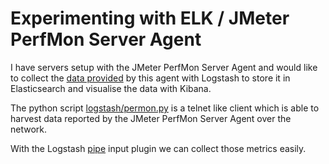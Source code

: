 # Experimenting with ELK / JMeter PerfMon Server Agent

I have servers setup with the JMeter PerfMon Server Agent and would like to collect the [data provided](http://jmeter-plugins.org/wiki/PerfMonMetrics/) by this agent with Logstash to store it in Elasticsearch and visualise the data with Kibana.

The python script [logstash/permon.py](logstash/permon.py) is a telnet like client which is able to harvest data reported by the JMeter PerfMon Server Agent over the network.

With the Logstash [pipe](https://www.elastic.co/guide/en/logstash/master/plugins-inputs-pipe.html) input plugin we can collect those metrics easily.
